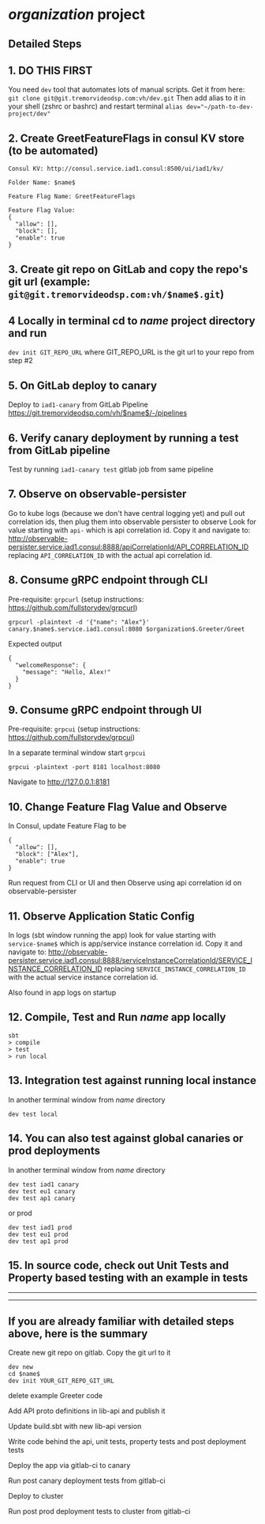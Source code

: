 # $organization$ project

## Detailed Steps
## 1. DO THIS FIRST
You need `dev` tool that automates lots of manual scripts. Get it from here:
`git clone git@git.tremorvideodsp.com:vh/dev.git`
Then add alias to it in your shell (zshrc or bashrc) and restart terminal
`alias dev="~/path-to-dev-project/dev"`

## 2. Create GreetFeatureFlags in consul KV store (to be automated)
```arma.header
Consul KV: http://consul.service.iad1.consul:8500/ui/iad1/kv/

Folder Name: $name$

Feature Flag Name: GreetFeatureFlags

Feature Flag Value:
{
  "allow": [],
  "block": [],
  "enable": true
}
```

## 3. Create git repo on GitLab and copy the repo's git url (example: `git@git.tremorvideodsp.com:vh/$name$.git`)

## 4 Locally in terminal cd to $name$ project directory and run
`dev init GIT_REPO_URL` where GIT_REPO_URL is the git url to your repo from step #2

## 5. On GitLab deploy to canary
Deploy to `iad1-canary` from GitLab Pipeline https://git.tremorvideodsp.com/vh/$name$/-/pipelines

## 6. Verify canary deployment by running a test from GitLab pipeline
Test by running `iad1-canary test` gitlab job from same pipeline 

## 7. Observe on observable-persister
Go to kube logs (because we don't have central logging yet) and pull out correlation ids, then plug them into observable persister to observe
Look for value starting with `api-` which is api correlation id. Copy it and navigate to:
http://observable-persister.service.iad1.consul:8888/apiCorrelationId/API_CORRELATION_ID
replacing `API_CORRELATION_ID` with the actual api correlation id.

## 8. Consume gRPC endpoint through CLI
Pre-requisite: `grpcurl` (setup instructions: https://github.com/fullstorydev/grpcurl)

```
grpcurl -plaintext -d '{"name": "Alex"}' canary.$name$.service.iad1.consul:8080 $organization$.Greeter/Greet
```

Expected output
```arma.header
{
  "welcomeResponse": {
    "message": "Hello, Alex!"
  }
}
```

## 9. Consume gRPC endpoint through UI

Pre-requisite: `grpcui` (setup instructions: https://github.com/fullstorydev/grpcui)

In a separate terminal window start `grpcui`
```
grpcui -plaintext -port 8181 localhost:8080
```
Navigate to http://127.0.0.1:8181


## 10. Change Feature Flag Value and Observe
In Consul, update Feature Flag to be
```arma.header
{
  "allow": [],
  "block": ["Alex"],
  "enable": true
}
```
Run request from CLI or UI and then Observe using api correlation id on observable-persister

## 11. Observe Application Static Config
In logs (sbt window running the app) look for value starting with `service-$name$` which is app/service instance correlation id. Copy it and navigate to:
http://observable-persister.service.iad1.consul:8888/serviceInstanceCorrelationId/SERVICE_INSTANCE_CORRELATION_ID
replacing `SERVICE_INSTANCE_CORRELATION_ID` with the actual service instance correlation id.

Also found in app logs on startup

## 12. Compile, Test and Run $name$ app locally
```
sbt 
> compile
> test
> run local
```

## 13. Integration test against running local instance
In another terminal window from $name$ directory
```
dev test local
```

## 14. You can also test against global canaries or prod deployments
In another terminal window from $name$ directory
```
dev test iad1 canary
dev test eu1 canary
dev test ap1 canary
```
or prod
```
dev test iad1 prod
dev test eu1 prod
dev test ap1 prod
```

## 15. In source code, check out Unit Tests and Property based testing with an example in tests


-----------
-----------
## If you are already familiar with detailed steps above, here is the summary
Create new git repo on gitlab. Copy the git url to it 
```arma.header
dev new
cd $name$
dev init YOUR_GIT_REPO_GIT_URL
```
delete example Greeter code

Add API proto definitions in lib-api and publish it

Update build.sbt with new lib-api version

Write code behind the api, unit tests, property tests and post deployment tests

Deploy the app via gitlab-ci to canary

Run post canary deployment tests from gitlab-ci

Deploy to cluster

Run post prod deployment tests to cluster from gitlab-ci